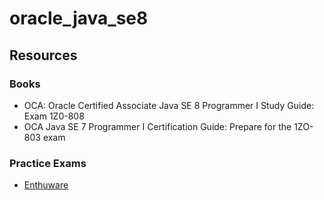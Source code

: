 # oracle_java_se8

## Resources

### Books

- OCA: Oracle Certified Associate Java SE 8 Programmer I Study Guide: Exam 1Z0-808
- OCA Java SE 7 Programmer I Certification Guide: Prepare for the 1ZO-803 exam

### Practice Exams

- [Enthuware](http://www.enthuware.com/)
